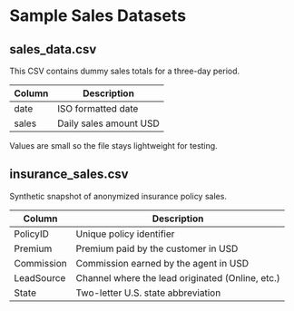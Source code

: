 # Sample Sales Datasets

## sales_data.csv
This CSV contains dummy sales totals for a three-day period.

| Column | Description |
| ------ | --------------------- |
| date   | ISO formatted date |
| sales  | Daily sales amount USD |

Values are small so the file stays lightweight for testing.

## insurance_sales.csv
Synthetic snapshot of anonymized insurance policy sales.

| Column     | Description                                      |
| ---------- | ------------------------------------------------ |
| PolicyID   | Unique policy identifier                         |
| Premium    | Premium paid by the customer in USD              |
| Commission | Commission earned by the agent in USD            |
| LeadSource | Channel where the lead originated (Online, etc.) |
| State      | Two-letter U.S. state abbreviation               |
